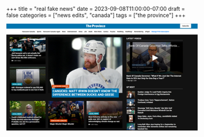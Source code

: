 +++
title = "real fake news"
date = 2023-09-08T11:00:00-07:00
draft = false
categories = ["news edits", "canada"]
tags = ["the province"]
+++

[![](./province.png)](./province_full.png)